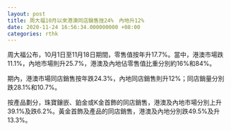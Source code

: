 ```yaml
---
layout: post
title: 周大福10月以來港澳同店銷售挫24%　內地升12%
date: 2020-11-24 16:56:34.000000000 +08:00
categories: rthk
---
```


周大福公布，10月1日至11月18日期間，零售值按年升17.7%。當中，港澳市場跌11.1%，內地市場則升25.7%，港澳及內地佔零售值比重分別約16%和84%。

期內，港澳市場同店銷售按年跌24.3%，內地同店銷售則升12%；同店銷量分別跌28.1%和10.7%。

按產品劃分，珠寶鑲嵌、鉑金或K金首飾的同店銷售，港澳及內地市場分別上升39.1%及跌6.2%。黃金首飾及產品的同店銷售，港澳及內地分別跌49.5%及升13.3%。
